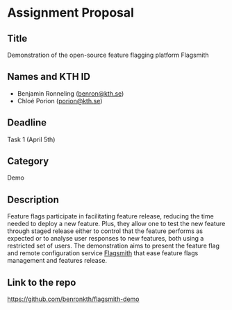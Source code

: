 # Assignment Proposal

## Title
Demonstration of the open-source feature flagging platform Flagsmith

## Names and KTH ID
- Benjamin Ronneling (benron@kth.se)
- Chloé Porion (porion@kth.se)

## Deadline
Task 1 (April 5th)

## Category
Demo

## Description
Feature flags participate in facilitating feature release, reducing the time needed to deploy a new feature. Plus, they allow one to test the new feature through staged release either to control that the feature performs as expected or to analyse user responses to new features, both using a restricted set of users. The demonstration aims to present the feature flag and remote configuration service [Flagsmith](https://flagsmith.com/) that ease feature flags management and features release.

## Link to the repo
https://github.com/benronkth/flagsmith-demo
